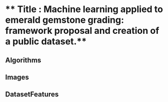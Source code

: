 # ** Title : Machine learning applied to emerald gemstone grading: framework proposal and creation of a public dataset.**

## **Algorithms**

## **Images**

## **DatasetFeatures**
